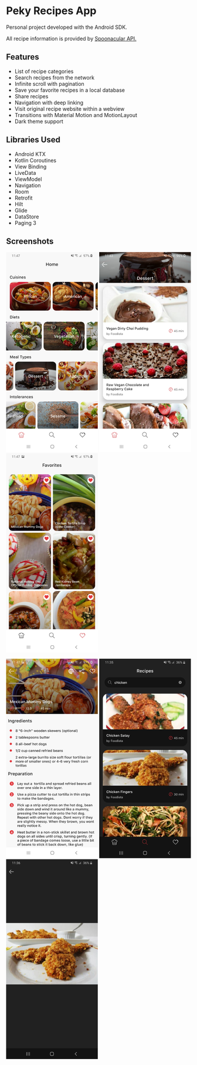 # Peky Recipes App
Personal project developed with the Android SDK.

All recipe information is provided by [Spoonacular API.](https://spoonacular.com/food-api) 

## Features
- List of recipe categories
- Search recipes from the network
- Infinite scroll with pagination
- Save your favorite recipes in a local database
- Share recipes
- Navigation with deep linking
- Visit original recipe website within a webview
- Transitions with Material Motion and MotionLayout
- Dark theme support

## Libraries Used
- Android KTX
- Kotlin Coroutines
- View Binding
- LiveData
- ViewModel
- Navigation
- Room
- Retrofit
- Hilt
- Glide
- DataStore
- Paging 3
## Screenshots

<p float="center">
  <img src="demo/screenshot_1.jpg" width="250" />
    <img src="demo/screenshot_2.jpg" width="250" />
   <img src="demo/screenshot_3.jpg" width="250" />
</p>


<p float="center">
  <img src="demo/screenshot_4.jpg" width="250" />
    <img src="demo/screenshot_5.jpg" width="250" />
   <img src="demo/screenshot_6.jpg" width="250" />
</p>
